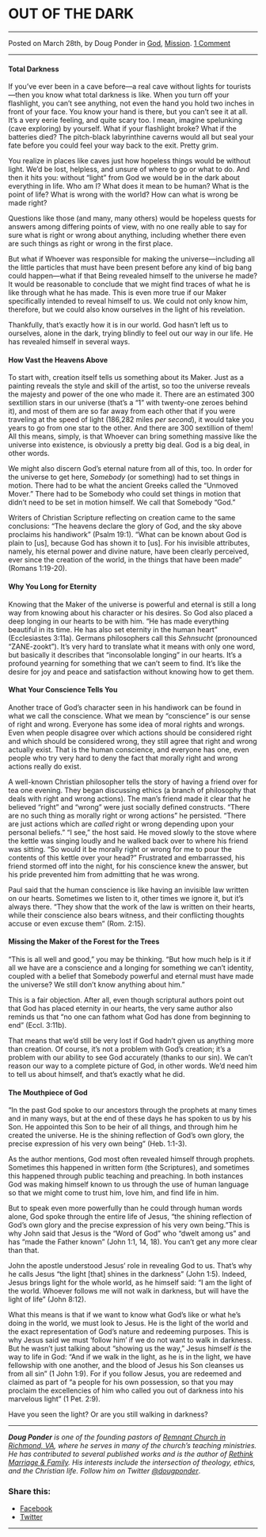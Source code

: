 OUT OF THE DARK
===============

* * *

Posted on March 28th, by Doug Ponder in [God](http://www.remnantresource.org/category/god/), [Mission](http://www.remnantresource.org/category/mission/). [1 Comment](http://www.remnantresource.org/out-of-the-dark/#comments)

* * *

#### **Total Darkness**

If you’ve ever been in a cave before—a real cave without lights for tourists—then you know what total darkness is like. When you turn off your flashlight, you can’t see anything, not even the hand you hold two inches in front of your face. You know your hand is there, but you can’t see it at all. It’s a very eerie feeling, and quite scary too. I mean, imagine spelunking (cave exploring) by yourself. What if your flashlight broke? What if the batteries died? The pitch-black labyrinthine caverns would all but seal your fate before you could feel your way back to the exit. Pretty grim.

You realize in places like caves just how hopeless things would be without light. We’d be lost, helpless, and unsure of where to go or what to do. And then it hits you: without “light” from God we would be in the dark about everything in life. Who am I? What does it mean to be human? What is the point of life? What is wrong with the world? How can what is wrong be made right?

Questions like those (and many, many others) would be hopeless quests for answers among differing points of view, with no one really able to say for sure what is right or wrong about anything, including whether there even are such things as right or wrong in the first place.

But what if Whoever was responsible for making the universe—including all the little particles that must have been present before any kind of big bang could happen—what if that Being revealed himself to the universe he made? It would be reasonable to conclude that we might find traces of what he is like through what he has made. This is even more true if our Maker specifically intended to reveal himself to us. We could not only know him, therefore, but we could also know ourselves in the light of his revelation.

Thankfully, that’s exactly how it is in our world. God hasn’t left us to ourselves, alone in the dark, trying blindly to feel out our way in our life. He has revealed himself in several ways.

#### **How Vast the Heavens Above**

To start with, creation itself tells us something about its Maker. Just as a painting reveals the style and skill of the artist, so too the universe reveals the majesty and power of the one who made it. There are an estimated 300 sextillion stars in our universe (that’s a “1” with twenty-one zeroes behind it), and most of them are so far away from each other that if you were traveling at the speed of light (186,282 miles _per second_), it would take you years to go from one star to the other. And there are 300 sextillion of them! All this means, simply, is that Whoever can bring something massive like the universe into existence, is obviously a pretty big deal. God is a big deal, in other words.

We might also discern God’s eternal nature from all of this, too. In order for the universe to get here, _Somebody_ (or something) had to set things in motion. There had to be what the ancient Greeks called the “Unmoved Mover.” There had to be Somebody who could set things in motion that didn’t need to be set in motion himself. We call that Somebody “God.”

Writers of Christian Scripture reflecting on creation came to the same conclusions: “The heavens declare the glory of God, and the sky above proclaims his handiwork” (Psalm 19:1). “What can be known about God is plain to \[us\], because God has shown it to \[us\]. For his invisible attributes, namely, his eternal power and divine nature, have been clearly perceived, ever since the creation of the world, in the things that have been made” (Romans 1:19-20).

#### **Why You Long for Eternity**

Knowing that the Maker of the universe is powerful and eternal is still a long way from knowing about his character or his desires. So God also placed a deep longing in our hearts to be with him. “He has made everything beautiful in its time. He has also set eternity in the human heart” (Ecclesiastes 3:11a). Germans philosophers call this _Sehnsucht_ (pronounced “ZANE-zookt”). It’s very hard to translate what it means with only one word, but basically it describes that “inconsolable longing” in our hearts. It’s a profound yearning for something that we can’t seem to find. It’s like the desire for joy and peace and satisfaction without knowing how to get them.

#### **What Your Conscience Tells You**

Another trace of God’s character seen in his handiwork can be found in what we call the conscience. What we mean by “conscience” is our sense of right and wrong. Everyone has some idea of moral rights and wrongs. Even when people disagree over which actions should be considered right and which should be considered wrong, they still agree that right and wrong actually exist. That is the human conscience, and everyone has one, even people who try very hard to deny the fact that morally right and wrong actions really do exist.

A well-known Christian philosopher tells the story of having a friend over for tea one evening. They began discussing ethics (a branch of philosophy that deals with right and wrong actions). The man’s friend made it clear that he believed “right” and “wrong” were just socially defined constructs. “There are no such thing as morally right or wrong actions” he persisted. “There are just actions which are _called_ right or wrong depending upon your personal beliefs.” “I see,” the host said. He moved slowly to the stove where the kettle was singing loudly and he walked back over to where his friend was sitting. “So would it be morally right or wrong for me to pour the contents of this kettle over your head?” Frustrated and embarrassed, his friend stormed off into the night, for his conscience knew the answer, but his pride prevented him from admitting that he was wrong.

Paul said that the human conscience is like having an invisible law written on our hearts. Sometimes we listen to it, other times we ignore it, but it’s always there. “They show that the work of the law is written on their hearts, while their conscience also bears witness, and their conflicting thoughts accuse or even excuse them” (Rom. 2:15).

#### **Missing the Maker of the Forest for the Trees**

“This is all well and good,” you may be thinking. “But how much help is it if all we have are a conscience and a longing for something we can’t identity, coupled with a belief that Somebody powerful and eternal must have made the universe? We still don’t know anything about him.”

This is a fair objection. After all, even though scriptural authors point out that God has placed eternity in our hearts, the very same author also reminds us that “no one can fathom what God has done from beginning to end” (Eccl. 3:11b).

That means that we’d still be very lost if God hadn’t given us anything more than creation. Of course, it’s not a problem with God’s creation; it’s a problem with our ability to see God accurately (thanks to our sin). We can’t reason our way to a complete picture of God, in other words. We’d need him to tell us about himself, and that’s exactly what he did.

#### **The Mouthpiece of God**

“In the past God spoke to our ancestors through the prophets at many times and in many ways, but at the end of these days he has spoken to us by his Son. He appointed this Son to be heir of all things, and through him he created the universe. He is the shining reflection of God’s own glory, the precise expression of his very own being” (Heb. 1:1-3).

As the author mentions, God most often revealed himself through prophets. Sometimes this happened in written form (the Scriptures), and sometimes this happened through public teaching and preaching. In both instances God was making himself known to us through the use of human language so that we might come to trust him, love him, and find life in him.

But to speak even more powerfully than he could through human words alone, God spoke through the entire life of Jesus, “the shining reflection of God’s own glory and the precise expression of his very own being.”This is why John said that Jesus is the “Word of God” who “dwelt among us” and has “made the Father known” (John 1:1, 14, 18). You can’t get any more clear than that.

John the apostle understood Jesus’ role in revealing God to us. That’s why he calls Jesus “the light \[that\] shines in the darkness” (John 1:5). Indeed, Jesus brings light for the whole world, as he himself said: “I am the light of the world. Whoever follows me will not walk in darkness, but will have the light of life” (John 8:12).

What this means is that if we want to know what God’s like or what he’s doing in the world, we must look to Jesus. He is the light of the world and the exact representation of God’s nature and redeeming purposes. This is why Jesus said we must ‘follow him’ if we do not want to walk in darkness. But he wasn’t just talking about “showing us the way,” Jesus himself _is_ the way to life in God: “And if we walk in the light, as he is in the light, we have fellowship with one another, and the blood of Jesus his Son cleanses us from all sin” (1 John 1:9). For if you follow Jesus, you are redeemed and claimed as part of “a people for his own possession, so that you may proclaim the excellencies of him who called you out of darkness into his marvelous light” (1 Pet. 2:9).

Have you seen the light? Or are you still walking in darkness?

* * *

_**Doug Ponder** is one of the founding pastors of [Remnant Church in Richmond, VA](http://www.remnantrichmond.org/), where he serves in many of the church’s teaching ministries. He has contributed to several published works and is the author of [Rethink Marriage & Family](http://www.remnantrichmond.org/mediafiles/uploaded/r/0e1604567_rethink-marriage-and-family-ebook.pdf). His interests include the intersection of theology, ethics, and the Christian life. Follow him on Twitter [@dougponder](https://twitter.com/dougponder)_.

### Share this:

*   [Facebook](http://www.remnantresource.org/out-of-the-dark/?share=facebook "Click to share on Facebook")
*   [Twitter](http://www.remnantresource.org/out-of-the-dark/?share=twitter "Click to share on Twitter")

  

* * *
